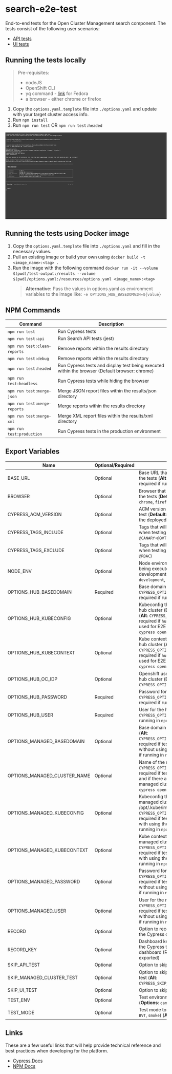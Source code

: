 # search-e2e-test

End-to-end tests for the Open Cluster Management search component. The tests consist of the following user scenarios:

- [API tests](./tests/api/README.md)
- [UI tests](./tests/cypress/README.md)

## Running the tests locally

> Pre-requisites:
>
> - nodeJS
> - OpenShift CLI
> - yq command - [link](https://snapcraft.io/install/yq/fedora) for Fedora
> - a browser - either chrome or firefox

1. Copy the `options.yaml.template` file into `./options.yaml` and update with your target cluster access info.
2. Run `npm install`
3. Run `npm run test` OR `npm run test:headed`

![Cypress Test](docs/readme/images/cypress-test-headless.gif)

## Running the tests using Docker image

1. Copy the `options.yaml.template` file into `./options.yaml` and fill in the necessary values.
2. Pull an existing image or build your own using `docker build -t <image_name>:<tag> .`
3. Run the image with the following command `docker run -it --volume $(pwd)/test-output:/results --volume $(pwd)/options.yaml:/resources/options.yaml <image_name>:<tag>`
   > **Alternative:** Pass the values in options.yaml as environment variables to the image like: `-e OPTIONS_HUB_BASEDOMAIN=${value}`

## NPM Commands

| Command                      | Description                                                                                    |
| ---------------------------- | ---------------------------------------------------------------------------------------------- |
| `npm run test`               | Run Cypress tests                                                                              |
| `npm run test:api`           | Run Search API tests (jest)                                                                    |
| `npm run test:clean-reports` | Remove reports within the results directory                                                    |
| `npm run test:debug`         | Remove reports within the results directory                                                    |
| `npm run test:headed`        | Run Cypress tests and display test being executed within the browser (Default browser: chrome) |
| `npm run test:headless`      | Run Cypress tests while hiding the browser                                                     |
| `npm run test:merge-json`    | Merge JSON report files within the results/json directory                                      |
| `npm run test:merge-reports` | Merge reports within the results directory                                                     |
| `npm run test:merge-xml`     | Merge XML report files within the results/xml directory                                        |
| `npm run test:production`    | Run Cypress tests in the production environment                                                |

## Export Variables

| Name                         | Optional/Required | Description                                                                                                                         |
| ---------------------------- | ----------------- | ----------------------------------------------------------------------------------------------------------------------------------- |
| BASE_URL                     | Optional          | Base URL that Cypress will use to run the tests (**Alt**: `CYPRESS_BASE_URL`, required if running in `npx cypress open`)            |
| BROWSER                      | Optional          | Browser that Cypress will use to run the tests (**Default**: 'chrome', **Options**: `chrome`, `firefox`)                            |
| CYPRESS_ACM_VERSION          | Optional          | ACM version that is being used for the test (**Default**: Version is determined by the deployed ACM version)                        |
| CYPRESS_TAGS_INCLUDE         | Optional          | Tags that will include a subset of tests when testing in Cypress (i.e `@CANARY+@BVT`)                                             |
| CYPRESS_TAGS_EXCLUDE         | Optional          | Tags that will exclude a subset of tests when testing in Cypress (i.e `@ROSA+-@RBAC`)                                             |
| NODE_ENV                     | Optional          | Node enviroment that the E2E test is being executed in (**Default**: development **Options**: `debug`, `development`, `production`) |
| OPTIONS_HUB_BASEDOMAIN       | Required          | Base domain for the hub cluster (**Alt**: `CYPRESS_OPTIONS_HUB_BASEDOMAIN`, required if running in `npx cypress open`)              |
| OPTIONS_HUB_KUBECONFIG       | Optional          | Kubeconfig that will be used for the hub cluster (**Default**: /opt/.kube/config) (**Alt**: `CYPRESS_OPTIONS_HUB_KUBECONFIG`, required if `hub-kubeconfig` is being used for E2E test or if running in `npx cypress open`) |
| OPTIONS_HUB_KUBECONTEXT      | Optional          | Kube context that will be used for the hub cluster (**Alt**: `CYPRESS_OPTIONS_HUB_KUBECONTEXT`, required if `hub-kubeconfig` is being used for E2E test or if running in `npx cypress open`) |
| OPTIONS_HUB_OC_IDP           | Optional          | Openshift user identify provider for the hub cluster (**Default**: kube:admin) (**Alt**: `CYPRESS_OPTIONS_HUB_OC_IDP`)              |
| OPTIONS_HUB_PASSWORD         | Required          | Password for the hub cluster (**Alt**: `CYPRESS_OPTIONS_HUB_PASSWORD`, required if running in `npx cypress open`)                   |
| OPTIONS_HUB_USER             | Required          | User for the hub cluster (**Alt**: `CYPRESS_OPTIONS_HUB_USER`, required if running in `npx cypress open`)                           |
| OPTIONS_MANAGED_BASEDOMAIN   | Optional          | Base domain for the managed cluster (**Alt**: `CYPRESS_OPTIONS_MANAGED_BASEDOMAIN`, required if testing the managed cluster without using the `import-kubeconfig` or if running in `npx cypress open`) |
| OPTIONS_MANAGED_CLUSTER_NAME | Optional          | Name of the managed cluster (**Alt**: `CYPRESS_OPTIONS_MANAGED_CLUSTER_NAME`, required if testing the managed cluster and if there are more than one managed clusters or if running in `npx cypress open`)|
| OPTIONS_MANAGED_KUBECONFIG   | Optional          | Kubeconfig that will be used for the managed cluster (**Default**: /opt/.kube/import-config) (**Alt**: `CYPRESS_OPTIONS_MANAGED_KUBECONFIG`, required if testing the managed cluster with using the `import-kubeconfig` or if running in `npx cypress open`) |
| OPTIONS_MANAGED_KUBECONTEXT  | Optional          | Kube context that will be used for the managed cluster. (**Alt**: `CYPRESS_OPTIONS_MANAGED_KUBECONTEXT`, required if testing the managed cluster with using the `import-kubeconfig` or if running in `npx cypress open`) |
| OPTIONS_MANAGED_PASSWORD     | Optional          | Password for the managed cluster (**Alt**: `CYPRESS_OPTIONS_MANAGED_PASSWORD`, required if testing the managed cluster without using the `import-kubeconfig` or if running in `npx cypress open`) |
| OPTIONS_MANAGED_USER         | Optional          | User for the managed cluster (**Alt**: `CYPRESS_OPTIONS_MANAGED_USER`, required if testing the managed cluster without using the `import-kubeconfig` or if running in `npx cypress open`) |
| RECORD                       | Optional          | Option to record the E2E test run within the Cypress dashboard                                                                      |
| RECORD_KEY                   | Optional          | Dashboard key that is used to record the Cypress test within the Cypress dashboard (Required if `RECORD` is exported)               |
| SKIP_API_TEST                | Optional          | Option to skip the API E2E test                                                                                                     |
| SKIP_MANAGED_CLUSTER_TEST    | Optional          | Option to skip managed cluster E2E test (**Alt**: `CYPRESS_SKIP_MANAGED_CLUSTER_TEST`)                                              |
| SKIP_UI_TEST                 | Optional          | Option to skip the UI/Cypress E2E test                                                                                              |
| TEST_ENV                     | Optional          | Test environment to run the E2E test  (**Options**: `canary`, `rosa`)                                                               |
| TEST_MODE                    | Optional          | Test mode to run the E2E test  (**Options**: `BVT`, `smoke`) (**Alt**: `CYPRESS_TEST_MODE`)                                         |

## Links

These are a few useful links that will help provide technical reference and best practices when developing for the platform.

- [Cypress Docs](https://docs.cypress.io/guides/overview/why-cypress.html)
- [NPM Docs](https://docs.npmjs.com)
